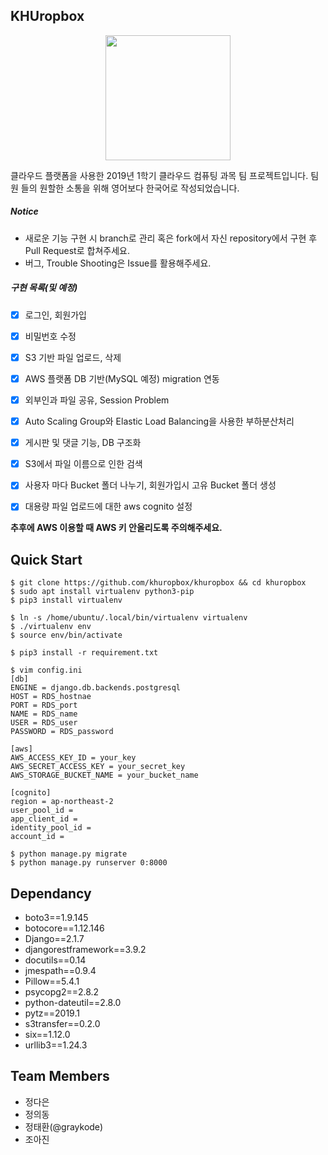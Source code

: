 ## KHUropbox

<p align="center"><img width="200" src="static/image/header.png" /></p>

클라우드 플랫폼을 사용한 2019년 1학기 클라우드 컴퓨팅 과목 팀 프로젝트입니다. 팀원 들의 원할한 소통을 위해 영어보다 한국어로 작성되었습니다.



##### Notice

- 새로운 기능 구현 시 branch로 관리 혹은 fork에서 자신 repository에서 구현 후 Pull Request로 합쳐주세요.
- 버그, Trouble Shooting은 Issue를 활용해주세요.



##### 구현 목록(및 예정)

- [x] 로그인, 회원가입  

- [x] 비밀번호 수정

- [x] S3 기반 파일 업로드, 삭제

- [x] AWS 플랫폼 DB 기반(MySQL 예정) migration 연동

- [x] 외부인과 파일 공유, Session Problem

- [x] Auto Scaling Group와 Elastic Load Balancing을 사용한 부하분산처리

- [x] 게시판 및 댓글 기능, DB 구조화

- [x] S3에서 파일 이름으로 인한 검색

- [x] 사용자 마다 Bucket 폴더 나누기, 회원가입시 고유 Bucket 폴더 생성

- [x] 대용량 파일 업로드에 대한 aws cognito 설정

  

**추후에 AWS 이용할 때 AWS 키 안올리도록 주의해주세요.**



## Quick Start

```shell
$ git clone https://github.com/khuropbox/khuropbox && cd khuropbox
$ sudo apt install virtualenv python3-pip
$ pip3 install virtualenv

$ ln -s /home/ubuntu/.local/bin/virtualenv virtualenv
$ ./virtualenv env
$ source env/bin/activate

$ pip3 install -r requirement.txt

$ vim config.ini
[db]
ENGINE = django.db.backends.postgresql
HOST = RDS_hostnae
PORT = RDS_port
NAME = RDS_name
USER = RDS_user
PASSWORD = RDS_password

[aws]
AWS_ACCESS_KEY_ID = your_key
AWS_SECRET_ACCESS_KEY = your_secret_key
AWS_STORAGE_BUCKET_NAME = your_bucket_name

[cognito]
region = ap-northeast-2
user_pool_id = 
app_client_id = 
identity_pool_id = 
account_id = 

$ python manage.py migrate
$ python manage.py runserver 0:8000
```




## Dependancy

- boto3==1.9.145
- botocore==1.12.146
- Django==2.1.7
- djangorestframework==3.9.2
- docutils==0.14
- jmespath==0.9.4
- Pillow==5.4.1
- psycopg2==2.8.2
- python-dateutil==2.8.0
- pytz==2019.1
- s3transfer==0.2.0
- six==1.12.0
- urllib3==1.24.3




## Team Members

- 정다은
- 정의동 
- 정태환(@graykode)
- 조아진